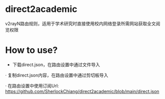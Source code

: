 # direct2academic
v2rayN路由规则，适用于学术研究时直接使用校内网络登录所需网站获取全文阅览权限

# How to use?
- 下载direct.json，在路由设置中通过文件导入

· 复制direct.json内容，在路由设置中通过剪切板导入

· 在路由设置中使用订阅Url: https://github.com/SherlockChiang/direct2academic/blob/main/direct.json
